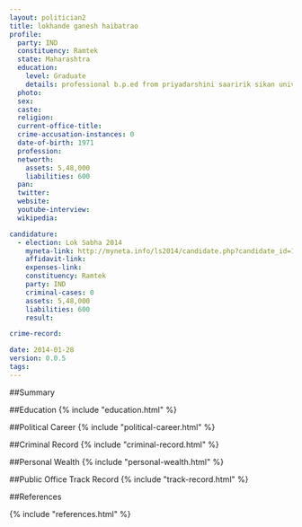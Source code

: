 ```yaml
---
layout: politician2
title: lokhande ganesh haibatrao
profile: 
  party: IND
  constituency: Ramtek
  state: Maharashtra
  education: 
    level: Graduate
    details: professional b.p.ed from priyadarshini saaririk sikan university in 1996  b.a. from nagpur vasantrao naik university in 1994
  photo: 
  sex: 
  caste: 
  religion: 
  current-office-title: 
  crime-accusation-instances: 0
  date-of-birth: 1971
  profession: 
  networth: 
    assets: 5,48,000
    liabilities: 600
  pan: 
  twitter: 
  website: 
  youtube-interview: 
  wikipedia: 

candidature: 
  - election: Lok Sabha 2014
    myneta-link: http://myneta.info/ls2014/candidate.php?candidate_id=1436
    affidavit-link: 
    expenses-link: 
    constituency: Ramtek 
    party: IND
    criminal-cases: 0
    assets: 5,48,000
    liabilities: 600
    result:  

crime-record: 

date: 2014-01-28
version: 0.0.5
tags: 
---
```

##Summary


##Education
{% include "education.html" %}


##Political Career
{% include "political-career.html" %}


##Criminal Record
{% include "criminal-record.html" %}


##Personal Wealth
{% include "personal-wealth.html" %}


##Public Office Track Record
{% include "track-record.html" %}


##References


{% include "references.html" %}